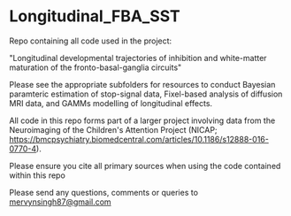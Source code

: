 # Longitudinal_FBA_SST


Repo containing all code used in the project: 

"Longitudinal developmental trajectories of inhibition and white-matter maturation of the fronto-basal-ganglia circuits"

Please see the appropriate subfolders for resources to conduct Bayesian paramteric estimation of stop-signal data, Fixel-based analysis of diffusion MRI data, and GAMMs modelling of longitudinal effects.

All code in this repo forms part of a larger project involving data from the Neuroimaging of the Children's Attention Project (NICAP; https://bmcpsychiatry.biomedcentral.com/articles/10.1186/s12888-016-0770-4).

Please ensure you cite all primary sources when using the code  contained within this repo


Please send any questions, comments or queries to mervynsingh87@gmail.com

